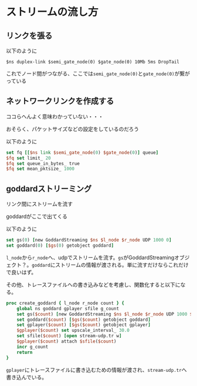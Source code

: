 # ストリームの流し方

## リンクを張る
以下のように

`$ns duplex-link $semi_gate_node(0) $gate_node(0) 10Mb 5ms DropTail`

これでノード間がつながる、ここでは`semi_gate_node(0)`と`gate_node(0)`が繋がっている

## ネットワークリンクを作成する
ココらへんよく意味わかっていない・・・

おそらく、パケットサイズなどの設定をしているのだろう

以下のように

```tcl:ネットワークリンク作成.tcl
set fq [[$ns link $semi_gate_node(0) $gate_node(0)] queue]
$fq set limit_ 20
$fq set queue_in_bytes_ true
$fq set mean_pktsize_ 1000
```

## goddardストリーミング
リンク間にストリームを流す

goddardがここで出てくる

以下のように

```tcl:リンク間のストリーム.tcl
set gs(0) [new GoddardStreaming $ns $l_node $r_node UDP 1000 0]
set goddard(0) [$gs(0) getobject goddard]
```

`l_node`から`r_node`へ、udpでストリームを流す。`gs`がGoddardStreamingオブジェクト？。`goddard`にストリームの情報が渡される。単に流すだけならこれだけで良いはず。

その他、トレースファイルへの書き込みなどを考慮し、関数化すると以下になる。


```tcl:goddardストリーミング生成関数.tcl
proc create_goddard { l_node r_node count } {
    global ns goddard gplayer sfile g_count
    set gs($count) [new GoddardStreaming $ns $l_node $r_node UDP 1000 $count]
    set goddard($count) [$gs($count) getobject goddard]
    set gplayer($count) [$gs($count) getobject gplayer]
    $gplayer($count) set upscale_interval_ 30.0
    set sfile($count) [open stream-udp.tr w]
    $gplayer($count) attach $sfile($count)
    incr g_count
    return
}
```

`gplayer`にトレースファイルに書き込むための情報が渡され、`stream-udp.tr`へ書き込んでいる。


